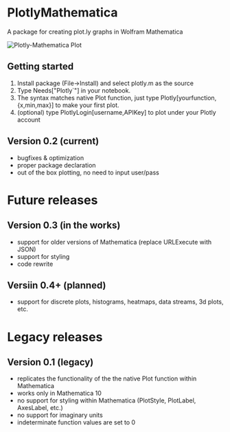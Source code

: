 # PlotlyMathematica
A package for creating plot.ly graphs in Wolfram Mathematica

![Plotly-Mathematica Plot](http://cl.ly/XybJ/Image%202014-10-11%20at%2012.15.25%20pm.png)


## Getting started
1. Install package (File->Install) and select plotly.m as the source
2. Type Needs["Plotly`"] in your notebook.
3. The syntax matches native Plot function, just type Plotly[yourfunction,{x,min,max}] to make your first plot.
4. (optional) type PlotlyLogin[username,APIKey] to plot under your Plotly account

## Version 0.2 (current)
- bugfixes & optimization
- proper package declaration
- out of the box plotting, no need to input user/pass

# Future releases
## Version 0.3 (in the works)
- support for older versions of Mathematica (replace URLExecute with JSON)
- support for styling
- code rewrite

## Versiin 0.4+  (planned)
- support for discrete plots, histograms, heatmaps, data streams, 3d plots, etc.

# Legacy releases
## Version 0.1 (legacy)
- replicates the functionality of the the native Plot function within Mathematica
- works only in Mathematica 10
- no support for styling within Mathematica (PlotStyle, PlotLabel, AxesLabel, etc.)
- no support for imaginary units
- indeterminate function values are set to 0

